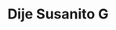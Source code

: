 ---
title: Dije Susanito G
date: 
draft: false

# descripcion
description : Dije de plata y cristal. Se puede armar el conjunto con la cadena y los aros haciendo juego

materials: Plata 925

color: Plateado y cristal

dimensions: 0,8cm diam

code: 02-19-0416

type: "Dijes"

categories: []

price: $1.950,00

price_eftvo: $1.655,00

# Images
# first image will be shown in the product page
images:
  # - image: "images/path_to_image"
  # La ubicacion de las imagenes es imagenes/Dijes/Dijes.Cristal/02-19-0416-dije-susanito-g
  - image: "./images/dijes/cristal/02-19-0416-dije-susanito-grande_a.JPG"
  - image: "./images/dijes/cristal/02-19-0416-dije-susanito-grande_b.JPG"
  - image: "./images/dijes/cristal/02-19-0416-dije-susanito-grande_c.JPG"
---